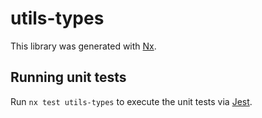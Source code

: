 # utils-types

This library was generated with [Nx](https://nx.dev).

## Running unit tests

Run `nx test utils-types` to execute the unit tests via [Jest](https://jestjs.io).
